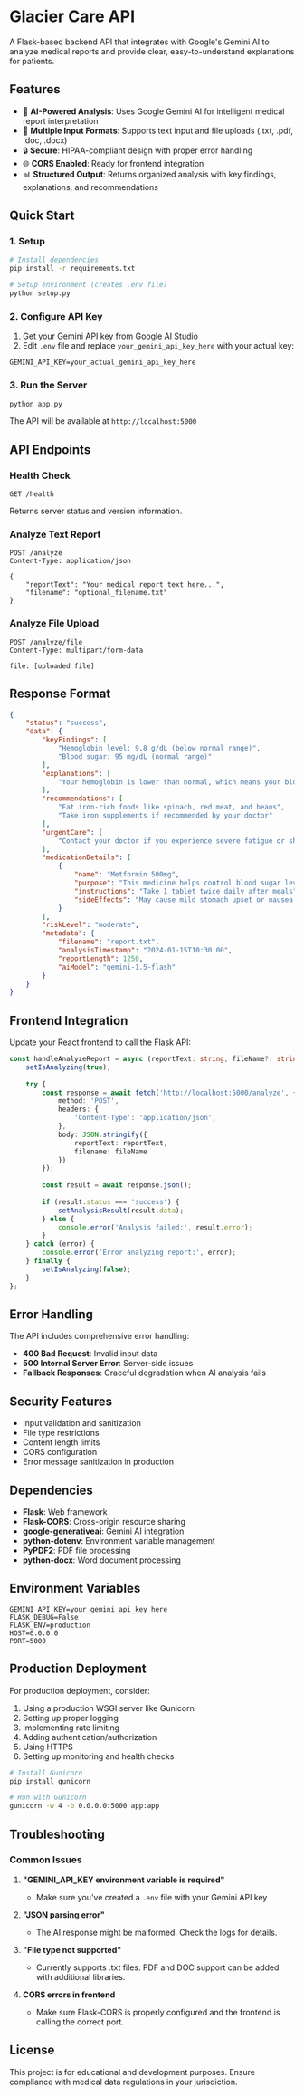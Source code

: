 # Glacier Care API

A Flask-based backend API that integrates with Google's Gemini AI to analyze medical reports and provide clear, easy-to-understand explanations for patients.

## Features

- 🤖 **AI-Powered Analysis**: Uses Google Gemini AI for intelligent medical report interpretation
- 📄 **Multiple Input Formats**: Supports text input and file uploads (.txt, .pdf, .doc, .docx)
- 🔒 **Secure**: HIPAA-compliant design with proper error handling
- 🌐 **CORS Enabled**: Ready for frontend integration
- 📊 **Structured Output**: Returns organized analysis with key findings, explanations, and recommendations

## Quick Start

### 1. Setup

```bash
# Install dependencies
pip install -r requirements.txt

# Setup environment (creates .env file)
python setup.py
```

### 2. Configure API Key

1. Get your Gemini API key from [Google AI Studio](https://makersuite.google.com/app/apikey)
2. Edit `.env` file and replace `your_gemini_api_key_here` with your actual key:

```env
GEMINI_API_KEY=your_actual_gemini_api_key_here
```

### 3. Run the Server

```bash
python app.py
```

The API will be available at `http://localhost:5000`

## API Endpoints

### Health Check
```
GET /health
```
Returns server status and version information.

### Analyze Text Report
```
POST /analyze
Content-Type: application/json

{
    "reportText": "Your medical report text here...",
    "filename": "optional_filename.txt"
}
```

### Analyze File Upload
```
POST /analyze/file
Content-Type: multipart/form-data

file: [uploaded file]
```

## Response Format

```json
{
    "status": "success",
    "data": {
        "keyFindings": [
            "Hemoglobin level: 9.8 g/dL (below normal range)",
            "Blood sugar: 95 mg/dL (normal range)"
        ],
        "explanations": [
            "Your hemoglobin is lower than normal, which means your blood has fewer red blood cells than it should. This condition is called anemia and can make you feel tired or weak."
        ],
        "recommendations": [
            "Eat iron-rich foods like spinach, red meat, and beans",
            "Take iron supplements if recommended by your doctor"
        ],
        "urgentCare": [
            "Contact your doctor if you experience severe fatigue or shortness of breath"
        ],
        "medicationDetails": [
            {
                "name": "Metformin 500mg",
                "purpose": "This medicine helps control blood sugar levels...",
                "instructions": "Take 1 tablet twice daily after meals",
                "sideEffects": "May cause mild stomach upset or nausea initially"
            }
        ],
        "riskLevel": "moderate",
        "metadata": {
            "filename": "report.txt",
            "analysisTimestamp": "2024-01-15T10:30:00",
            "reportLength": 1250,
            "aiModel": "gemini-1.5-flash"
        }
    }
}
```

## Frontend Integration

Update your React frontend to call the Flask API:

```typescript
const handleAnalyzeReport = async (reportText: string, fileName?: string) => {
    setIsAnalyzing(true);
    
    try {
        const response = await fetch('http://localhost:5000/analyze', {
            method: 'POST',
            headers: {
                'Content-Type': 'application/json',
            },
            body: JSON.stringify({
                reportText: reportText,
                filename: fileName
            })
        });
        
        const result = await response.json();
        
        if (result.status === 'success') {
            setAnalysisResult(result.data);
        } else {
            console.error('Analysis failed:', result.error);
        }
    } catch (error) {
        console.error('Error analyzing report:', error);
    } finally {
        setIsAnalyzing(false);
    }
};
```

## Error Handling

The API includes comprehensive error handling:

- **400 Bad Request**: Invalid input data
- **500 Internal Server Error**: Server-side issues
- **Fallback Responses**: Graceful degradation when AI analysis fails

## Security Features

- Input validation and sanitization
- File type restrictions
- Content length limits
- CORS configuration
- Error message sanitization in production

## Dependencies

- **Flask**: Web framework
- **Flask-CORS**: Cross-origin resource sharing
- **google-generativeai**: Gemini AI integration
- **python-dotenv**: Environment variable management
- **PyPDF2**: PDF file processing
- **python-docx**: Word document processing

## Environment Variables

```env
GEMINI_API_KEY=your_gemini_api_key_here
FLASK_DEBUG=False
FLASK_ENV=production
HOST=0.0.0.0
PORT=5000
```

## Production Deployment

For production deployment, consider:

1. Using a production WSGI server like Gunicorn
2. Setting up proper logging
3. Implementing rate limiting
4. Adding authentication/authorization
5. Using HTTPS
6. Setting up monitoring and health checks

```bash
# Install Gunicorn
pip install gunicorn

# Run with Gunicorn
gunicorn -w 4 -b 0.0.0.0:5000 app:app
```

## Troubleshooting

### Common Issues

1. **"GEMINI_API_KEY environment variable is required"**
   - Make sure you've created a `.env` file with your Gemini API key

2. **"JSON parsing error"**
   - The AI response might be malformed. Check the logs for details.

3. **"File type not supported"**
   - Currently supports .txt files. PDF and DOC support can be added with additional libraries.

4. **CORS errors in frontend**
   - Make sure Flask-CORS is properly configured and the frontend is calling the correct port.

## License

This project is for educational and development purposes. Ensure compliance with medical data regulations in your jurisdiction.
